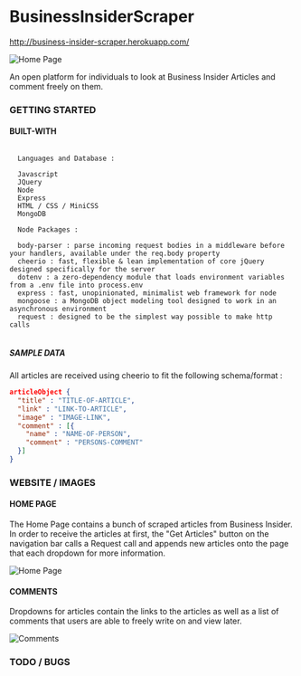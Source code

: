# BusinessInsiderScraper

http://business-insider-scraper.herokuapp.com/

![Home Page](https://user-images.githubusercontent.com/8729300/46429948-b0d83480-c715-11e8-8ec1-0659be8e3fbd.png)

An open platform for individuals to look at Business Insider Articles and comment freely on them.

### GETTING STARTED

#### BUILT-WITH

```

  Languages and Database :
  
  Javascript
  JQuery
  Node
  Express
  HTML / CSS / MiniCSS
  MongoDB
  
  Node Packages :
 
  body-parser : parse incoming request bodies in a middleware before your handlers, available under the req.body property
  cheerio : fast, flexible & lean implementation of core jQuery designed specifically for the server
  dotenv : a zero-dependency module that loads environment variables from a .env file into process.env
  express : fast, unopinionated, minimalist web framework for node
  mongoose : a MongoDB object modeling tool designed to work in an asynchronous environment
  request : designed to be the simplest way possible to make http calls
  
```

##### SAMPLE DATA

All articles are received using cheerio to fit the following schema/format :

```json
articleObject {
  "title" : "TITLE-OF-ARTICLE",
  "link" : "LINK-TO-ARTICLE",
  "image" : "IMAGE-LINK",
  "comment" : [{
    "name" : "NAME-OF-PERSON",
    "comment" : "PERSONS-COMMENT"
  }]
}
```

### WEBSITE / IMAGES

#### HOME PAGE

The Home Page contains a bunch of scraped articles from Business Insider. In order to receive the articles at first, the "Get Articles" button on the navigation bar calls a Request call and appends new articles onto the page that each dropdown for more information.

![Home Page](https://user-images.githubusercontent.com/8729300/46429948-b0d83480-c715-11e8-8ec1-0659be8e3fbd.png)

#### COMMENTS

Dropdowns for articles contain the links to the articles as well as a list of comments that users are able to freely write on and view later.

![Comments](https://user-images.githubusercontent.com/8729300/46429961-ba619c80-c715-11e8-9d95-2ad43092d7d3.png)

### TODO / BUGS
